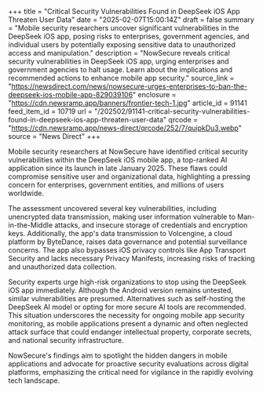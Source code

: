 +++
title = "Critical Security Vulnerabilities Found in DeepSeek iOS App Threaten User Data"
date = "2025-02-07T15:00:14Z"
draft = false
summary = "Mobile security researchers uncover significant vulnerabilities in the DeepSeek iOS app, posing risks to enterprises, government agencies, and individual users by potentially exposing sensitive data to unauthorized access and manipulation."
description = "NowSecure reveals critical security vulnerabilities in DeepSeek iOS app, urging enterprises and government agencies to halt usage. Learn about the implications and recommended actions to enhance mobile app security."
source_link = "https://newsdirect.com/news/nowsecure-urges-enterprises-to-ban-the-deepseek-ios-mobile-app-829039106"
enclosure = "https://cdn.newsramp.app/banners/frontier-tech-1.jpg"
article_id = 91141
feed_item_id = 10719
url = "/202502/91141-critical-security-vulnerabilities-found-in-deepseek-ios-app-threaten-user-data"
qrcode = "https://cdn.newsramp.app/news-direct/qrcode/252/7/quipkDu3.webp"
source = "News Direct"
+++

<p>Mobile security researchers at NowSecure have identified critical security vulnerabilities within the DeepSeek iOS mobile app, a top-ranked AI application since its launch in late January 2025. These flaws could compromise sensitive user and organizational data, highlighting a pressing concern for enterprises, government entities, and millions of users worldwide.</p><p>The assessment uncovered several key vulnerabilities, including unencrypted data transmission, making user information vulnerable to Man-in-the-Middle attacks, and insecure storage of credentials and encryption keys. Additionally, the app's data transmission to Volcengine, a cloud platform by ByteDance, raises data governance and potential surveillance concerns. The app also bypasses iOS privacy controls like App Transport Security and lacks necessary Privacy Manifests, increasing risks of tracking and unauthorized data collection.</p><p>Security experts urge high-risk organizations to stop using the DeepSeek iOS app immediately. Although the Android version remains untested, similar vulnerabilities are presumed. Alternatives such as self-hosting the DeepSeek AI model or opting for more secure AI tools are recommended. This situation underscores the necessity for ongoing mobile app security monitoring, as mobile applications present a dynamic and often neglected attack surface that could endanger intellectual property, corporate secrets, and national security infrastructure.</p><p>NowSecure's findings aim to spotlight the hidden dangers in mobile applications and advocate for proactive security evaluations across digital platforms, emphasizing the critical need for vigilance in the rapidly evolving tech landscape.</p>